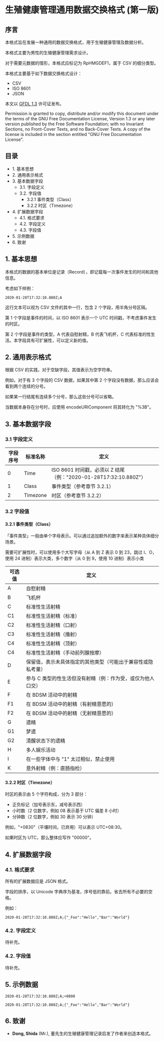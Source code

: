 # 生殖健康管理通用数据交换格式 (第一版)

## 序言

本格式旨在发展一种通用的数据交换格式，用于生殖健康管理及数据分析。

本格式主要为男性的生殖健康管理需求设计。

对于需要元数据的情形，本格式应标记为 RpHMGDEF1，属于 CSV 的细分类型。

本格式主要基于如下数据交换格式设计：

- CSV
- ISO 8601
- JSON

本文以 [GFDL 1.3](https://www.gnu.org/licenses/fdl-1.3.html) 许可证发布。

Permission is granted to copy, distribute and/or modify this document under the terms of the GNU Free Documentation License, Version 1.3 or any later version published by the Free Software Foundation; with no Invariant Sections, no Front-Cover Texts, and no Back-Cover Texts. A copy of the license is included in the section entitled "GNU Free Documentation License".

## 目录

- 1\. 基本思想
- 2\. 通用表示格式
- 3\. 基本数据字段
  - 3.1. 字段定义
  - 3.2. 字段值
    - 3.2.1 事件类型（Class）
    - 3.2.2 时区（Timezone）
- 4\. 扩展数据字段
  - 4.1. 格式要求
  - 4.2. 字段定义
  - 4.3. 字段值
- 5\. 示例数据
- 6\. 致谢

## 1. 基本思想

本格式的数据的基本单位是记录（Record），即记载每一次事件发生的时间和其他信息。

考虑如下样例：

```
2020-01-28T17:32:10.880Z;A
```

这行文本可以视为 CSV 文件的其中一行，包含 2 个字段，用半角分号区隔。

第 1 个字段是事件的时间，以 ISO 8601 表示一个 UTC 时间戳，不考虑事件发生的时区。

第 2 个字段是事件的类型，A 代表自慰射精，B 代表飞机杯，C 代表标准的性生活。本字段具有可扩展性，可以定义新的值。

## 2. 通用表示格式

根据 CSV 的实践，对于空缺字段，其值表示为空字符串。

例如，对于有 3 个字段的 CSV 数据，如果其中第 2 个字段没有数据，那么应该会看到两个连续的分号。

如果某一行结尾有连续多个分号，那么这些分号可以省略。

当数据本身存在分号时，应使用 encodeURIComponent 将其转化为 "%3B"。

## 3. 基本数据字段

### 3.1 字段定义

字段序号 | 标准名称 | 定义
--- | --------- | ---
0   | Time      | ISO 8601 时间戳，必须以 Z 结尾（例："2020-01-28T17:32:10.880Z"）
1   | Class     | 事件类型（参考章节 3.2.1）
2   | Timezone  | 时区（参考章节 3.2.2）

### 3.2 字段值

#### 3.2.1 事件类型（Class）

「事件类型」一般由单个字母表示。可以通过追加额外的数字来表示某种具体细分场景。

需要可扩展性时，可以使用多个大写字母（从 A 到 Z 表示 0 到 23，跳过 I、O，使用 24 进制）表示大类，多个数字（从 0 到 9，使用 10 进制）表示小类

可选值 | 定义
--- | ---
A   | 自慰射精
B   | 飞机杯
C   | 标准性生活射精
C1  | 标准性生活射精（标准）
C2  | 标准性生活射精（口射）
C3  | 标准性生活射精（撸射）
C4  | 标准性生活射精（顶射）
C4  | 标准性生活射精（手动前列腺按摩）
D   | 保留值，表示未具体指定的其他类型（可能出于兼容性或隐私考量）
E   | 参与 C 类型的性生活但没有射精（例：作为受，或仅为他人口交）
F   | 在 BDSM 活动中的射精
F1  | 在 BDSM 活动中的射精（有射精意愿的）
F2  | 在 BDSM 活动中的射精（无射精意愿的）
G   | 遗精
G1  | 梦遗
G2  | 清醒状态下的遗精
H   | 多人娱乐活动
I   | 在一些字体中与 "1" 太过相似，禁止使用
K   | 意外射精（例：直肠指检）

#### 3.2.2 时区（Timezone）

时区的表示由 5 个字符构成，分为 3 部分：

- 正负标记（加号表示东，减号表示西）
- 小时数（2 位数字，例如 08 表示基于 UTC 偏差 8 小时）
- 分钟数（2 位数字，例如 30 表示 30 分钟）

例如，"+0830"（平壤时间，已弃用）可以表示 UTC+08:30。

如果时区为 UTC，那么整体应写作 "00000"。

## 4. 扩展数据字段

### 4.1. 格式要求

所有的扩展数据应是 JSON 格式。

字段的排序，以 Unicode 字典序为基准，序号低的靠前。省去所有不必要的空格。

例如：

```
2020-01-28T17:32:10.880Z;A;{"_Foo":"Hello","Bar":"World"}
```

### 4.2. 字段定义

待补充。

### 4.2. 字段值

待补充。

## 5. 示例数据

```
2020-01-28T17:32:10.880Z;A;+0800
```

```
2020-01-28T17:32:10.880Z;A;{"_Foo":"Hello","Bar":"World"}
```

## 6. 致谢

- **Dong, Shida** (Mr.), 董先生的生殖健康管理记录启发了作者来创造本格式。
